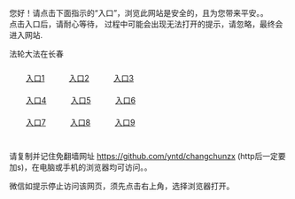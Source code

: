 您好！请点击下面指示的“入口”，浏览此网站是安全的，且为您带来平安。。 <br/>
点击入口后，请耐心等待， 过程中可能会出现无法打开的提示，请忽略，最终会进入网站. </br>

法轮大法在长春<br/>
<div style="padding:10px"><a style="margin:20px" target="_blank" href="https://d1u7um65wuni98.cloudfront.net/2Qpsp?wjykj" id="ccLink1" rel="nofollow">入口1</a> <a target="_blank" style="margin:20px" href="https://ds0kw3ucs332n.cloudfront.net/2Qpsp?yevynhuv" id="ccLink2" rel="nofollow">入口2</a> <a style="margin:20px" target="_blank" href="https://d2ls6dnfqfnozg.cloudfront.net/2Qpsp?mvjnzyvv" id="ccLink3" rel="nofollow">入口3</a></div>

<div style="padding:10px" ><a style="margin:20px" target="_blank" href="https://d1u7um65wuni98.cloudfront.net/2Qpsp?wjykj" id="ccLink4" rel="nofollow">入口4</a> <a style="margin:20px" href="https://ds0kw3ucs332n.cloudfront.net/2Qpsp?yevynhuv" target="_blank" id="ccLink5" rel="nofollow">入口5</a> <a style="margin:20px" href="https://d2ls6dnfqfnozg.cloudfront.net/2Qpsp?mvjnzyvv" target="_blank" id="ccLink6" rel="nofollow">入口6</a></div>

<div style="padding:10px"><a style="margin:20px" target="_blank" href="https://d1u7um65wuni98.cloudfront.net/2Qpsp?wjykj" id="ccLink7" rel="nofollow">入口7</a> <a style="margin:20px" href="https://ds0kw3ucs332n.cloudfront.net/2Qpsp?yevynhuv" target="_blank" id="ccLink8" rel="nofollow">入口8</a> <a style="margin:20px" target="_blank" href="https://d2ls6dnfqfnozg.cloudfront.net/2Qpsp?mvjnzyvv" id="ccLink9" rel="nofollow">入口9</a></div>

<br/>



请复制并记住免翻墙网址 https://github.com/yntd/changchunzx (http后一定要加s)，在电脑或手机的浏览器均可访问。。<br/>

微信如提示停止访问该网页，须先点击右上角，选择浏览器打开。
